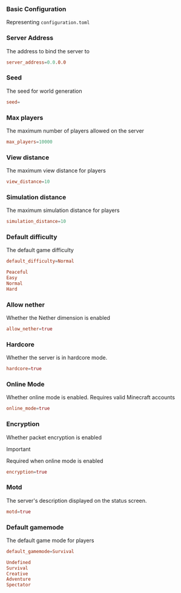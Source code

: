 ### Basic Configuration

Representing `configuration.toml`

### Server Address

The address to bind the server to

```toml
server_address=0.0.0.0
```

### Seed

The seed for world generation

```toml
seed=
```

### Max players

The maximum number of players allowed on the server

```toml
max_players=10000
```

### View distance

The maximum view distance for players

```toml
view_distance=10
```

### Simulation distance

The maximum simulation distance for players

```toml
simulation_distance=10
```

### Default difficulty

The default game difficulty

```toml
default_difficulty=Normal
```

```toml
Peaceful
Easy
Normal
Hard
```

### Allow nether

Whether the Nether dimension is enabled

```toml
allow_nether=true
```

### Hardcore

Whether the server is in hardcore mode.

```toml
hardcore=true
```

### Online Mode

Whether online mode is enabled. Requires valid Minecraft accounts

```toml
online_mode=true
```

### Encryption

Whether packet encryption is enabled

> [!IMPORTANT]
> Required when online mode is enabled

```toml
encryption=true
```

### Motd

The server's description displayed on the status screen.

```toml
motd=true
```

### Default gamemode

The default game mode for players

```toml
default_gamemode=Survival
```

```toml
Undefined
Survival
Creative
Adventure
Spectator
```
